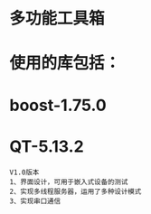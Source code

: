 
# 多功能工具箱
# 使用的库包括：
#	boost-1.75.0
#	QT-5.13.2

```
V1.0版本
1、界面设计，可用于嵌入式设备的测试
2、实现多线程服务器，运用了多种设计模式
3、实现串口通信
```

